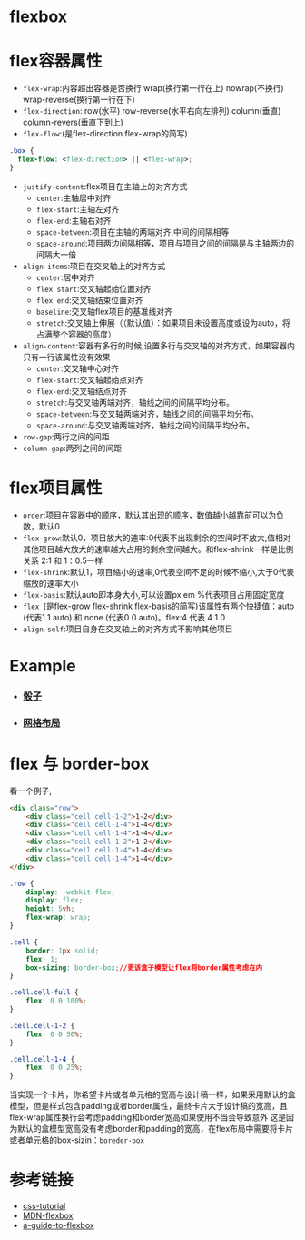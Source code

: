 # flexbox
# flex容器属性
- ```flex-wrap```:内容超出容器是否换行 wrap(换行第一行在上) nowrap(不换行) wrap-reverse(换行第一行在下)
- ```flex-direction```: row(水平) row-reverse(水平右向左排列) column(垂直) column-revers(垂直下到上)
- ```flex-flow```:(是flex-direction flex-wrap的简写)
```css
.box {
  flex-flow: <flex-direction> || <flex-wrap>;
}
```
- ```justify-content```:flex项目在主轴上的对齐方式
  - ```center```:主轴居中对齐
  - ```flex-start```:主轴左对齐
  - ```flex-end```:主轴右对齐
  - ```space-between```:项目在主轴的两端对齐,中间的间隔相等
  - ```space-around```:项目两边间隔相等，项目与项目之间的间隔是与主轴两边的间隔大一倍
- ```align-items```:项目在交叉轴上的对齐方式
  - ```center```:居中对齐
  - ```flex start```:交叉轴起始位置对齐
  - ```flex end```:交叉轴结束位置对齐
  - ```baseline```:交叉轴flex项目的基准线对齐
  - ```stretch```:交叉轴上伸展（（默认值）：如果项目未设置高度或设为auto，将占满整个容器的高度）
- ```align-content```:容器有多行的时候,设置多行与交叉轴的对齐方式，如果容器内只有一行该属性没有效果
    - ```center```:交叉轴中心对齐
    - ```flex-start```:交叉轴起始点对齐
    - ```flex-end```:交叉轴结点对齐
    - ```stretch```:与交叉轴两端对齐，轴线之间的间隔平均分布。
    - ```space-between```:与交叉轴两端对齐，轴线之间的间隔平均分布。
    - ```space-around```:与交叉轴两端对齐，轴线之间的间隔平均分布。
- ```row-gap```:两行之间的间距
- ```column-gap```:两列之间的间距

# flex项目属性
- ```order```:项目在容器中的顺序，默认其出现的顺序，数值越小越靠前可以为负数，默认0
- ```flex-grow```:默认0，项目放大的速率:0代表不出现剩余的空间时不放大,值相对其他项目越大放大的速率越大占用的剩余空间越大。和flex-shrink一样是比例关系 2:1 和 1：0.5一样    
- ```flex-shrink```:默认1，项目缩小的速率,0代表空间不足的时候不缩小,大于0代表缩放的速率大小
- ```flex-basis```:默认auto即本身大小,可以设置px em %代表项目占用固定宽度
- ```flex ```(是flex-grow flex-shrink flex-basis的简写)该属性有两个快捷值：auto (代表1 1 auto) 和 none (代表0 0 auto)。flex:4 代表 4 1 0
- ```align-self```:项目自身在交叉轴上的对齐方式不影响其他项目

# Example
- ### [骰子](../css/example/flexbox/index.html)
- ### [网格布局](../css/example/flexbox/mesh.html)
# flex 与 border-box
看一个例子,
```html
<div class="row">
    <div class="cell cell-1-2">1-2</div>
    <div class="cell cell-1-4">1-4</div>
    <div class="cell cell-1-4">1-4</div>
    <div class="cell cell-1-2">1-2</div>
    <div class="cell cell-1-4">1-4</div>
    <div class="cell cell-1-4">1-4</div>
</div>
```
```css
.row {
    display: -webkit-flex;
    display: flex;
    height: 5vh;
    flex-wrap: wrap;
}

.cell {
    border: 1px solid;
    flex: 1;
    box-sizing: border-box;//更该盒子模型让flex将border属性考虑在内
}

.cell.cell-full {
    flex: 0 0 100%;
}

.cell.cell-1-2 {
    flex: 0 0 50%;
}

.cell.cell-1-4 {
    flex: 0 0 25%;
}
```
当实现一个卡片，你希望卡片或者单元格的宽高与设计稿一样，如果采用默认的盒模型，但是样式包含padding或者border属性，最终卡片大于设计稿的宽高，且flex-wrap属性换行会考虑padding和border宽高如果使用不当会导致意外
这是因为默认的盒模型宽高没有考虑border和padding的宽高，在flex布局中需要将卡片或者单元格的box-sizin：```boreder-box```

# 参考链接 
- [css-tutorial](https://github.com/wangdoc/css-tutorial/blob/master/docs/layout/flexbox.md)
- [MDN-flexbox](https://developer.mozilla.org/zh-CN/docs/Learn/CSS/CSS_layout/Flexbox)
- [a-guide-to-flexbox](https://css-tricks.com/snippets/css/a-guide-to-flexbox)
